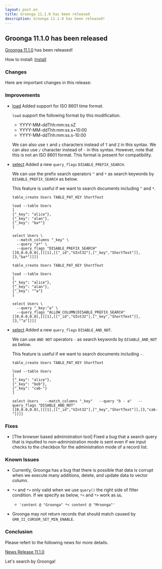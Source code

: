 ```yaml
---
layout: post.en
title: Groonga 11.1.0 has been released
description: Groonga 11.1.0 has been released!
---
```


## Groonga 11.1.0 has been released

[Groonga 11.1.0](/docs/news.html#release-11-1-0) has been released!

How to install: [Install](/docs/install.html)

### Changes

Here are important changes in this release:

### Improvements

* [load](/docs/reference/commands/load.html) Added support for ISO 8601 time format.

  ``load`` support the following format by this modification.

    * YYYY-MM-ddThh:mm:ss.sZ
    * YYYY-MM-ddThh:mm:ss.s+10:00
    * YYYY-MM-ddThh:mm:ss.s-10:00

  We can also use ``t`` and ``z`` characters instead of ``T`` and ``Z`` in this syntax.
  We can also use ``/`` character instead of ``-`` in this syntax. However, note that this is not an ISO 8601 format.
  This format is present for compatibility.

* [select](/docs/reference/commands/select.html) Added a new ``query_flags`` ``DISABLE_PREFIX_SEARCH``.

  We can use the prefix search operators ``^`` and ``*`` as search keywords
  by ``DISABLE_PREFIX_SEARCH`` as below.

  This feature is useful if we want to search documents including ``^`` and ``*``.

    ```
    table_create Users TABLE_PAT_KEY ShortText

    load --table Users
    [
    {"_key": "alice"},
    {"_key": "alan"},
    {"_key": "ba*"}
    ]

    select Users \
      --match_columns "_key" \
      --query "a*" \
      --query_flags "DISABLE_PREFIX_SEARCH"
    [[0,0.0,0.0],[[[1],[["_id","UInt32"],["_key","ShortText"]],[3,"ba*"]]]]
    ```

    ```
    table_create Users TABLE_PAT_KEY ShortText

    load --table Users
    [
    {"_key": "alice"},
    {"_key": "alan"},
    {"_key": "^a"}
    ]

    select Users \
      --query "_key:^a" \
      --query_flags "ALLOW_COLUMN|DISABLE_PREFIX_SEARCH"
    [[0,0.0,0.0],[[[1],[["_id","UInt32"],["_key","ShortText"]],[3,"^a"]]]]
    ```

* [select](/docs/reference/commands/select.html) Added a new ``query_flags`` ``DISABLE_AND_NOT``.

  We can use ``AND NOT`` operators ``-`` as search keywords
  by ``DISABLE_AND_NOT`` as below.

  This feature is useful if we want to search documents including ``-``.

    ```
    table_create Users TABLE_PAT_KEY ShortText

    load --table Users
    [
    {"_key": "alice"},
    {"_key": "bob"},
    {"_key": "cab-"}
    ]

    select Users   --match_columns "_key"   --query "b - a"   --query_flags "DISABLE_AND_NOT"
    [[0,0.0,0.0],[[[1],[["_id","UInt32"],["_key","ShortText"]],[3,"cab-"]]]]
    ```

### Fixes

* [The browser based administration tool] Fixed a bug that a search query
  that is inputted to non-administration mode is sent even if we input checks to
  the checkbox for the administration mode of a record list.

### Known Issues

* Currently, Groonga has a bug that there is possible that data is corrupt when we execute many additions, delete, and update data to vector column.

* ``*<`` and ``*>`` only valid when we use ``query()`` the right side of filter condition.
  If we specify as below, ``*<`` and ``*>`` work as ``&&``.

    * ``'content @ "Groonga" *< content @ "Mroonga"'``

* Groonga may not return records that should match caused by ``GRN_II_CURSOR_SET_MIN_ENABLE``.

### Conclusion

Please refert to the following news for more details.

[News Release 11.1.0](/docs/news.html#release-11-1-0)

Let's search by Groonga!
